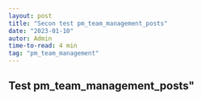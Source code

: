 ```yaml
---
layout: post
title: "Secon test pm_team_management_posts"
date: "2023-01-10"
autor: Admin
time-to-read: 4 min
tag: "pm_team_management"
---
```


## Test pm_team_management_posts"